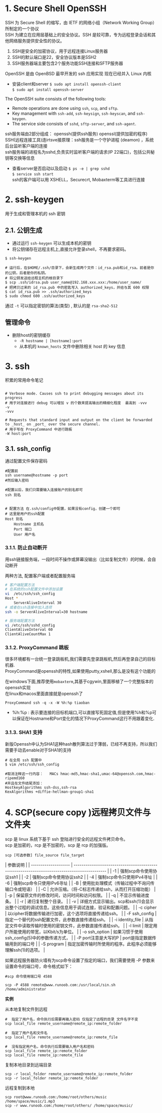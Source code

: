 # 1. Secure Shell  OpenSSH 

SSH 为 Secure Shell 的缩写，由 IETF 的网络小组（Network Working Group）所制定的一个协议  
SSH 为建立在应用层基础上的安全协议。SSH 是较可靠，专为远程登录会话和其他网络服务提供安全性的协议。  

1. SSH是安全的加密协议，用于远程连接Linux服务器               
2. SSH的默认端口是22，安全协议版本是SSH2               
3. SSH服务器端主要包含2个服务功能SSH连接和SFTP服务器               


OpenSSH 是由 OpenBSD 最早开发的 ssh 应用实现 现在已经并入 Linux 内核  
* 安装client和server
`$ sudo apt install openssh-client`  
`$ sudo apt install openssh-server`  

The OpenSSH suite consists of the following tools:
*  Remote operations are done using `ssh`, `scp`, and `sftp`.
*  Key management with `ssh-add`, `ssh-keysign`, `ssh-keyscan`, and `ssh-keygen`.
*  The service side consists of `sshd`, `sftp-server`, and `ssh-agent`. 


ssh服务端由2部分组成： openssh(提供ssh服务)    openssl(提供加密的程序)
SSH(远程连接工具)连irtsve接原理：ssh服务是一个守护进程 (deamon) ，系统后台监听客户端的连接   
ssh服务端的进程名为sshd,负责实时监听客户端的请求(IP 22端口)，包括公共秘钥等交换等信息   
* 查看server是否启动以及启动
`$ ps -e | grep sshd`  
`$ service ssh start`  
ssh的客户端可以用 XSHELL，Securecrt, Mobaxterm等工具进行连接  

# 2. ssh-keygen

用于生成和管理本机的 ssh 密钥

## 2.1. 公钥生成

* 通过运行 `ssh-keygen` 可以生成本机的密钥
* 将公钥储存在远程主机上,直接允许登录shell，不再要求密码。

```shell
$ ssh-keygen  

# 运行后，在$HOME/.ssh/目录下，会新生成两个文件：id_rsa.pub和id_rsa。前者是你的公钥，后者是你的私钥。
# 将公钥发送给远程主机的根目录下
$ scp .ssh/idrsa.pub user_name@192.168.xxx.xxx:/home/user_name/
# 把拷贝过来的 id_rsa.pub 中的密匙写入 authorized_keys，并给与其 600 权限
$ cat id_rsa.pub >> .ssh/authorized_keys
$ sudo chmod 600 .ssh/authorized_keys
```

通过 `-t` 可以指定密钥的算法(类型) , 默认的是 `rsa-sha2-512`


## 管理命令

* 删除host的密钥缓存
  * `-R hostname | [hostname]:port`
  * 从本机的 `known_hosts` 文件中删除相关 host 的 key 信息



# 3. ssh 

积累的常用命令笔记  
```shell

# Verbose mode. Causes ssh to print debugging messages about its progress
# 用于对连接进行 debug 可以增加 v 的个数来提高输出的精细化程度  最高到 -vvv
-v 
-vvv

# Requests that standard input and output on the client be forwarded to _host_ on _port_ over the secure channel.
# 用于写在 ProxyCommand 中进行跳板  
-W host:port
```
## 3.1. ssh_config

通过配置文件保存密码

```shell
#配置前
ssh username@hostname -p port
#然后输入密码

#配置以后，我们只需要输入连接账户的别名即可
ssh 别名


# 配置方法 在.ssh/config中配置，如果没有config，创建一个即可
# 这里是用户的ssh配置  
Host 别名
    Hostname 主机名
    Port 端口
    User 用户名
```

### 3.1.1. 防止自动断开

用ssh链接服务端，一段时间不操作或屏幕没输出（比如复制文件）的时候，会自动断开  

两种方法, 配置客户端或者配置服务端

```sh
# 客户端配置方法
# 在系统的ssh配置文件中添加设置
vi  /etc/ssh/ssh_config
Host *
    ServerAliveInterval 30
# 或者在ssh连接中加入选项
ssh -o ServerAliveInterval=30 hostname

# 服务端配置方法
vi /etc/ssh/sshd_config
ClientAliveInterval 60
ClientAliveCountMax 1
```

### 3.1.2. ProxyCommand 跳板

很多环境都有一台统一登录跳板机,我们需要先登录跳板机,然后再登录自己的目标机器.  
ProxyCommand是openssh的特性,如果使用putty,xshell,那么是没有这个功能的  

在windows下面,推荐使用`mobaxterm`,其基于cgywin,里面移植了一个完整版本的openssh实现  
在linux和macos里面直接就是openssh了  


`ProxyCommand ssh -q -x -W %h:%p tiaoban`  
* %h:%p : 表示要连接的目标机端口,可以直接写死固定值,但是使用%h和%p可以保证在Hostname和Port变化的情况下ProxyCommand这行不用跟着变化.


### 3.1.3. SHA1 支持

新版Openssh中认为SHA1这种hash散列算法过于薄弱，已经不再支持，所以我们需要手动去enable对于SHA1的支持

```shell
# 在全局 ssh 配置中
$ vim /etc/ssh/ssh_config

#取消注释这一行内容：   MACs hmac-md5,hmac-sha1,umac-64@openssh.com,hmac-ripemd160
#并且在文件结尾添加：
HostkeyAlgorithms ssh-dss,ssh-rsa
KexAlgorithms +diffie-hellman-group1-sha1

```


# 4. SCP(secure copy )远程拷贝文件与文件夹

scp 是 linux 系统下基于 ssh 登陆进行安全的远程文件拷贝命令。  
scp 是加密的，rcp 是不加密的，scp 是 rcp 的加强版。  

`scp [可选参数] file_source file_target `  

| 参数说明             |
| -------------------- | ----------------------------------------------------------------------------------------------- |
| -1                   | 强制scp命令使用协议ssh1                                                                         |
| -2                   | 强制scp命令使用协议ssh2                                                                         |
| -4                   | 强制scp命令只使用IPv4寻址                                                                       |
| -6                   | 强制scp命令只使用IPv6寻址                                                                       |
| -B                   | 使用批处理模式（传输过程中不询问传输口令或短语）                                                |
| -C                   | 允许压缩。（将-C标志传递给ssh，从而打开压缩功能）                                               |
| -p                   | 保留原文件的修改时间，访问时间和访问权限。                                                      |
| -q                   | 不显示传输进度条。                                                                              |
| -r                   | 递归复制整个目录。                                                                              |
| -v                   | 详细方式显示输出。scp和ssh(1)会显示出整个过程的调试信息。这些信息用于调试连接，验证和配置问题。 |
| -c cipher            | 以cipher将数据传输进行加密，这个选项将直接传递给ssh。                                           |
| -F ssh_config        | 指定一个替代的ssh配置文件，此参数直接传递给ssh。                                                |
| -i identity_file     | 从指定文件中读取传输时使用的密钥文件，此参数直接传递给ssh。                                     |
| -l limit             | 限定用户所能使用的带宽，以Kbit/s为单位。                                                        |
| -o ssh_option        | 如果习惯于使用ssh_config(5)中的参数传递方式，                                                   |
| -P port注意是大写的P | port是指定数据传输用到的端口号                                                                  |
| -S program           | 指定加密传输时所使用的程序。此程序必须能够理解ssh(1)的选项。                                    |


如果远程服务器防火墙有为scp命令设置了指定的端口，我们需要使用 -P 参数来设置命令的端口号，命令格式如下：
```shell
#scp 命令使用端口号 4588

scp -P 4588 remote@www.runoob.com:/usr/local/sin.sh /home/administrator
```

**实例**

从本地复制文件到远程
```shell
#  指定了用户名，命令执行后需要再输入密码 仅指定了远程的目录 文件名字不变
scp local_file remote_username@remote_ip:remote_folder 

#  指定了用户名和文件名
scp local_file remote_username@remote_ip:remote_file 

#  没有指定用户名，命令执行后需要输入用户名和密码 
scp local_file remote_ip:remote_folder 
scp local_file remote_ip:remote_file

```

复制本地目录到远端目录
```
scp -r local_folder remote_username@remote_ip:remote_folder 
scp -r local_folder remote_ip:remote_folder 
```

远程复制到本地
```
scp root@www.runoob.com:/home/root/others/music /home/space/music/1.mp3 
scp -r www.runoob.com:/home/root/others/ /home/space/music/
```

